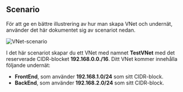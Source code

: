 ## <a name="scenario"></a>Scenario
För att ge en bättre illustrering av hur man skapa VNet och undernät, använder det här dokumentet sig av scenariot nedan.

![VNet-scenario](./media/virtual-networks-create-vnet-scenario-include/vnet-scenario.png)

I det här scenariot skapar du ett VNet med namnet **TestVNet** med det reserverade CIDR-blocket **192.168.0.0./16**. Ditt VNet kommer innehålla följande undernät: 

* **FrontEnd**, som använder **192.168.1.0/24** som sitt CIDR-block.
* **BackEnd**, som använder **192.168.2.0/24** som sitt CIDR-block.

